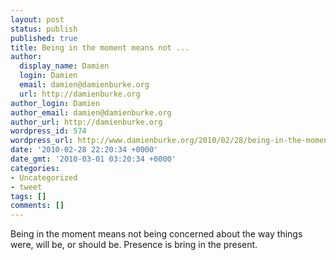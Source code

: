 ```yaml
---
layout: post
status: publish
published: true
title: Being in the moment means not ...
author:
  display_name: Damien
  login: Damien
  email: damien@damienburke.org
  url: http://damienburke.org
author_login: Damien
author_email: damien@damienburke.org
author_url: http://damienburke.org
wordpress_id: 574
wordpress_url: http://www.damienburke.org/2010/02/28/being-in-the-moment-means-not/
date: '2010-02-28 22:20:34 +0000'
date_gmt: '2010-03-01 03:20:34 +0000'
categories:
- Uncategorized
- tweet
tags: []
comments: []
---
```

<p>Being in the moment means not being concerned about the way things were, will be, or should be. Presence is bring in the present.</p>
